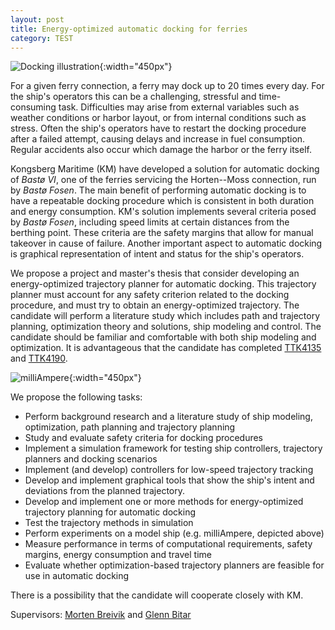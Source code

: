 ```yaml
---
layout: post
title: Energy-optimized automatic docking for ferries
category: TEST
---
```


![Docking illustration]{:width="450px"}

For a given ferry connection, a ferry may dock up to 20 times every day.
For the ship's operators this can be a challenging, stressful and time-consuming task.
Difficulties may arise from external variables such as weather conditions or harbor layout, or from internal conditions such as stress.
Often the ship's operators have to restart the docking procedure after a failed attempt, causing delays and increase in fuel consumption.
Regular accidents also occur which damage the harbor or the ferry itself.

Kongsberg Maritime (KM) have developed a solution for automatic docking of _Bastø VI_, one of the ferries servicing the Horten--Moss connection, run by _Bastø Fosen_.
The main benefit of performing automatic docking is to have a repeatable docking procedure which is consistent in both duration and energy consumption.
KM's solution implements several criteria posed by _Bastø Fosen_, including speed limits at certain distances from the berthing point.
These criteria are the safety margins that allow for manual takeover in cause of failure.
Another important aspect to automatic docking is graphical representation of intent and status for the ship's operators.

We propose a project and master's thesis that consider developing an energy-optimized trajectory planner for automatic docking.
This trajectory planner must account for any safety criterion related to the docking procedure, and must try to obtain an energy-optimized trajectory.
The candidate will perform a literature study which includes path and trajectory planning, optimization theory and solutions, ship modeling and control.
The candidate should be familiar and comfortable with both ship modeling and optimization.
It is advantageous that the candidate has completed [TTK4135] and [TTK4190].

![milliAmpere]{:width="450px"}

We propose the following tasks:
* Perform background research and a literature study of ship modeling, optimization, path planning and trajectory planning
* Study and evaluate safety criteria for docking procedures
* Implement a simulation framework for testing ship controllers, trajectory planners and docking scenarios
* Implement (and develop) controllers for low-speed trajectory tracking
* Develop and implement graphical tools that show the ship's intent and deviations from the planned trajectory.
* Develop and implement one or more methods for energy-optimized trajectory planning for automatic docking
* Test the trajectory methods in simulation
* Perform experiments on a model ship (e.g. milliAmpere, depicted above)
* Measure performance in terms of computational requirements, safety margins, energy consumption and travel time
* Evaluate whether optimization-based trajectory planners are feasible for use in automatic docking

There is a possibility that the candidate will cooperate closely with KM.

Supervisors: [Morten Breivik] and [Glenn Bitar]

[Docking illustration]: {{site.url}}/assets/horten-docking.png
[milliAmpere]: {{site.url}}/assets/milliampere.jpg
[TTK4135]: https://www.ntnu.edu/studies/courses/TTK4135
[TTK4190]: https://www.ntnu.no/studier/emner/TTK4190
[Morten Breivik]: https://www.ntnu.no/ansatte/morten.breivik
[Glenn Bitar]: https://www.ntnu.no/ansatte/glenn.bitar
